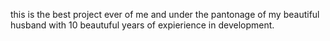 this is the best project ever of me and under the pantonage of my beautiful husband 
with 10 beautuful years of expierience in development.
